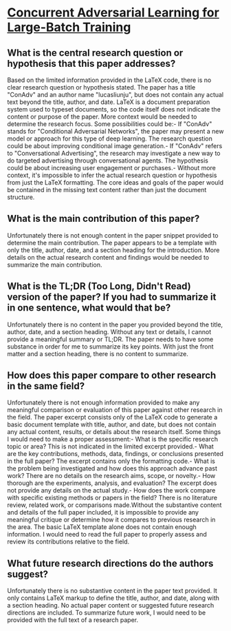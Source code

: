 # [Concurrent Adversarial Learning for Large-Batch Training](https://arxiv.org/abs/2106.00221)

## What is the central research question or hypothesis that this paper addresses?

Based on the limited information provided in the LaTeX code, there is no clear research question or hypothesis stated. The paper has a title "ConAdv" and an author name "lucasliunju", but does not contain any actual text beyond the title, author, and date. LaTeX is a document preparation system used to typeset documents, so the code itself does not indicate the content or purpose of the paper. More context would be needed to determine the research focus. Some possibilities could be:- If "ConAdv" stands for "Conditional Adversarial Networks", the paper may present a new model or approach for this type of deep learning. The research question could be about improving conditional image generation.- If "ConAdv" refers to "Conversational Advertising", the research may investigate a new way to do targeted advertising through conversational agents. The hypothesis could be about increasing user engagement or purchases.- Without more context, it's impossible to infer the actual research question or hypothesis from just the LaTeX formatting. The core ideas and goals of the paper would be contained in the missing text content rather than just the document structure.


## What is the main contribution of this paper?

Unfortunately there is not enough content in the paper snippet provided to determine the main contribution. The paper appears to be a template with only the title, author, date, and a section heading for the introduction. More details on the actual research content and findings would be needed to summarize the main contribution.


## What is the TL;DR (Too Long, Didn't Read) version of the paper? If you had to summarize it in one sentence, what would that be?

Unfortunately there is no content in the paper you provided beyond the title, author, date, and a section heading. Without any text or details, I cannot provide a meaningful summary or TL;DR. The paper needs to have some substance in order for me to summarize its key points. With just the front matter and a section heading, there is no content to summarize.


## How does this paper compare to other research in the same field?

Unfortunately there is not enough information provided to make any meaningful comparison or evaluation of this paper against other research in the field. The paper excerpt consists only of the LaTeX code to generate a basic document template with title, author, and date, but does not contain any actual content, results, or details about the research itself. Some things I would need to make a proper assessment:- What is the specific research topic or area? This is not indicated in the limited excerpt provided.- What are the key contributions, methods, data, findings, or conclusions presented in the full paper? The excerpt contains only the formatting code.- What is the problem being investigated and how does this approach advance past work? There are no details on the research aims, scope, or novelty.- How thorough are the experiments, analysis, and evaluation? The excerpt does not provide any details on the actual study.- How does the work compare with specific existing methods or papers in the field? There is no literature review, related work, or comparisons made.Without the substantive content and details of the full paper included, it is impossible to provide any meaningful critique or determine how it compares to previous research in the area. The basic LaTeX template alone does not contain enough information. I would need to read the full paper to properly assess and review its contributions relative to the field.


## What future research directions do the authors suggest?

Unfortunately there is no substantive content in the paper text provided. It only contains LaTeX markup to define the title, author, and date, along with a section heading. No actual paper content or suggested future research directions are included. To summarize future work, I would need to be provided with the full text of a research paper.
